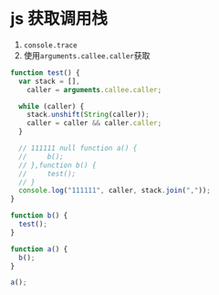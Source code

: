 # js 获取调用栈

1. `console.trace`
2. 使用`arguments.callee.caller`获取

```js
function test() {
  var stack = [],
    caller = arguments.callee.caller;

  while (caller) {
    stack.unshift(String(caller));
    caller = caller && caller.caller;
  }

  // 111111 null function a() {
  //     b();
  // },function b() {
  //     test();
  // }
  console.log("111111", caller, stack.join(","));
}

function b() {
  test();
}

function a() {
  b();
}

a();
```

